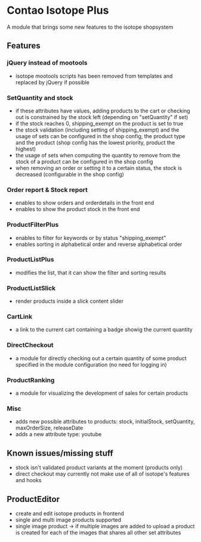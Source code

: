 # Contao Isotope Plus

A module that brings some new features to the isotope shopsystem


## Features

### jQuery instead of mootools
- isotope mootools scripts has been removed from templates and replaced by jQuery if possible

### SetQuantity and stock

- if these attributes have values, adding products to the cart or checking out is constrained by the stock left (depending on "setQuantity" if set)
- if the stock reaches 0, shipping_exempt on the product is set to true
- the stock validation (including setting of shipping_exempt) and the usage of sets can be configured in the shop config, the product type and the product (shop config has the lowest priority, product the highest)
- the usage of sets when computing the quantity to remove from the stock of a product can be configured in the shop config
- when removing an order or setting it to a certain status, the stock is decreased (configurable in the shop config)

### Order report & Stock report

- enables to show orders and orderdetails in the front end
- enables to show the product stock in the front end

### ProductFilterPlus

- enables to filter for keywords or by status "shipping_exempt"
- enables sorting in alphabetical order and reverse alphabetical order

### ProductListPlus

- modifies the list, that it can show the filter and sorting results

### ProductListSlick

- render products inside a slick content slider

### CartLink

- a link to the current cart containing a badge showig the current quantity

### DirectCheckout

- a module for directly checking out a certain quantity of some product specified in the module configuration (no need for logging in)

### ProductRanking

- a module for visualizing the development of sales for certain products

### Misc

- adds new possible attributes to products: stock, initialStock, setQuantity, maxOrderSize, releaseDate
- adds a new attribute type: youtube

## Known issues/missing stuff

- stock isn't validated product variants at the moment (products only)
- direct checkout may currently not make use of all of isotope's features and hooks

## ProductEditor
- create and edit isotope products in frontend
- single and multi image products supported
- single image product -> if multiple images are added to upload a product is created for each of the images that shares all other set attributes
